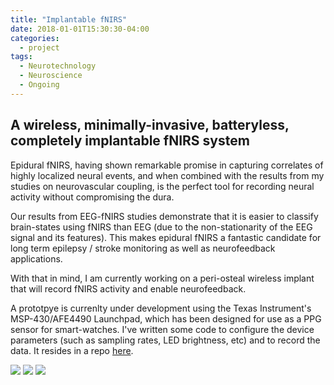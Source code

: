 ```yaml
---
title: "Implantable fNIRS"
date: 2018-01-01T15:30:30-04:00
categories:
  - project
tags:
  - Neurotechnology
  - Neuroscience
  - Ongoing
---
```


## A wireless, minimally-invasive, batteryless, completely implantable fNIRS system


Epidural fNIRS, having shown remarkable promise in capturing correlates of highly localized neural events, and when combined with the results from my studies on neurovascular coupling, is the perfect tool for recording neural activity without compromising the dura. 

Our results from EEG-fNIRS studies demonstrate that it is easier to classify brain-states using fNIRS than EEG (due to the non-stationarity of the EEG signal and its features). This makes epidural fNIRS a fantastic candidate for long term epilepsy / stroke monitoring as well as neurofeedback applications.

With that in mind, I am currently working on a peri-osteal wireless implant that will record fNIRS activity and enable neurofeedback.

A prototpye is currenlty under development using the Texas Instrument's MSP-430/AFE4490 Launchpad, which has been designed for use as a PPG sensor for smart-watches.
I've written some code to configure the device parameters (such as sampling rates, LED brightness, etc) and to record the data. It resides in a repo [here](https://github.com/theonlyid/SendReceive).


<img src="{{ site.url }}{{ site.baseurl}}/assets/images/in1.jpg">

<img src="{{ site.url }}{{ site.baseurl}}/assets/images/in2.jpg">

<img src="{{ site.url }}{{ site.baseurl}}/assets/images/in3.png">